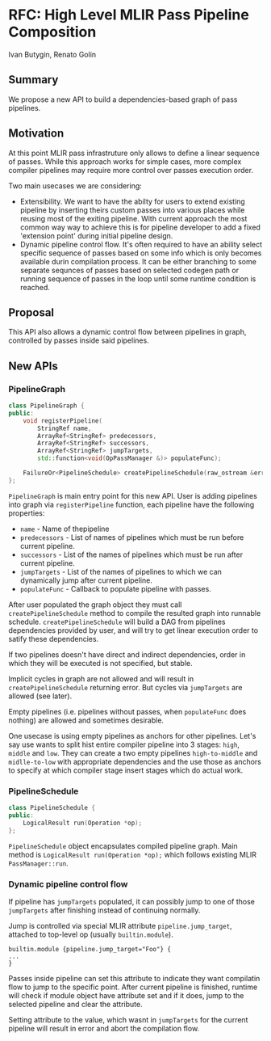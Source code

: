# RFC: High Level MLIR Pass Pipeline Composition

Ivan Butygin, Renato Golin

## Summary

We propose a new API to build a dependencies-based graph of pass pipelines.

## Motivation

At this point MLIR pass infrastruture only allows to define a linear sequence of passes. While this approach works
for simple cases, more complex compiler pipelines may require more control over passes execution order.

Two main usecases we are considering:
* Extensibility. We want to have the abilty for users to extend existing pipeline by inserting theirs custom passes
into various places while reusing most of the exiting pipeline. With current approach the most common way way to achieve this is
for pipeline developer to add a fixed 'extension point' during initial pipeline design.
* Dynamic pipeline control flow. It's often required to have an ability select specific sequence of passes based on some info which
is only becomes available durin compilation process. It can be either branching to some separate sequnces of passes based on selected codegen path
or running sequence of passes in the loop until some runtime condition is reached.

## Proposal

This API also allows a dynamic control flow between pipelines in graph, controlled by passes inside said pipelines.

## New APIs

### PipelineGraph
```C++
class PipelineGraph {
public:
    void registerPipeline(
        StringRef name,
        ArrayRef<StringRef> predecessors,
        ArrayRef<StringRef> successors,
        ArrayRef<StringRef> jumpTargets,
        std::function<void(OpPassManager &)> populateFunc);

    FailureOr<PipelineSchedule> createPipelineSchedule(raw_ostream &errorStream) const;
};
```
`PipelineGraph` is main entry point for this new API.
User is adding pipelines into graph via `registerPipeline` function, each pipeline have the following properties:
* `name` - Name of thepipeline
* `predecessors` - List of names of pipelines which must be run before current pipeline.
* `successors` - List of the names of pipelines which must be run after current pipeline.
* `jumpTargets` - List of the names of pipelines to which we can dynamically jump after current pipeline.
* `populateFunc` - Callback to populate pipeline with passes.

After user populated the graph object they must call `createPipelineSchedule` method to compile the resulted graph into runnable schedule.
`createPipelineSchedule` will build a DAG from pipelines dependencies provided by user, and will try to get linear execution order to satify these dependencies.

If two pipelines doesn't have direct and indirect dependencies, order in which they will be executed is not specified, but stable.

Implicit cycles in graph are not allowed and will result in `createPipelineSchedule` returning error. But cycles via `jumpTargets` are allowed (see later).

Empty pipelines (i.e. pipelines without passes, when `populateFunc` does nothing) are allowed and sometimes desirable.

One usecase is using empty pipelines as anchors for other pipelines. Let's say use wants to split hist entire compiler pipeline into 3 stages: `high`, `middle` and `low`.
They can create a two empty pipelines `high-to-middle` and `midlle-to-low` with appropriate dependencies and the use those as anchors to specify at which compiler stage insert stages which do actual work.

### PipelineSchedule
```C++
class PipelineSchedule {
public:
    LogicalResult run(Operation *op);
};
```
`PipelineSchedule` object encapsulates compiled pipeline graph. Main method is `LogicalResult run(Operation *op);` which follows existing MLIR `PassManager::run`.

### Dynamic pipeline control flow

If pipeline has `jumpTargets` populated, it can possibly jump to one of those `jumpTargets` after finishing instead of continuing normally.

Jump is controlled via special MLIR attribute `pipeline.jump_target`, attached to top-level op (usually `builtin.module`).
```
builtin.module {pipeline.jump_target="Foo"} {
...
}
```

Passes inside pipeline can set this attribute to indicate they want compilatin flow to jump to the specific point.
After current pipeline is finished, runtime will check if module object have attribute set and if it does, jump to the selected pipeline and clear the attribute.

Setting attribute to the value, which wasnt in `jumpTargets` for the current pipeline will result in error and abort the compilation flow.
